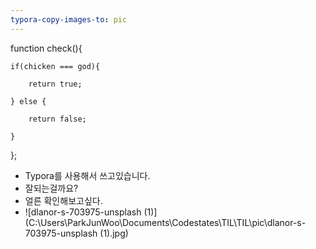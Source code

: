 ```yaml
---
typora-copy-images-to: pic
---
```


function check(){

	if(chicken === god){
	
		return true;
	
	} else {
	
		return false;
	
	}

};



- Typora를 사용해서 쓰고있습니다.
- 잘되는걸까요?
- 얼른 확인해보고싶다.
- ![dlanor-s-703975-unsplash (1)](C:\Users\ParkJunWoo\Documents\Codestates\TIL\TIL\pic\dlanor-s-703975-unsplash (1).jpg)
